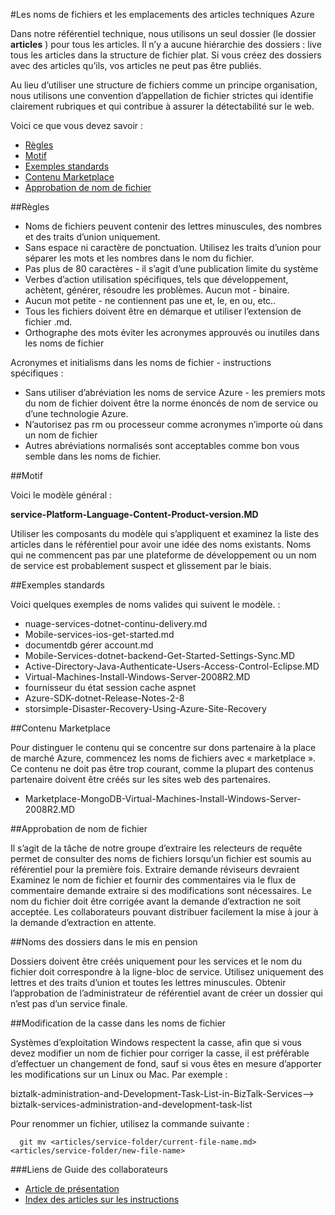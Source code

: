 <properties title="" pageTitle="Les noms de fichiers et les emplacements des articles techniques Azure" description="Explique la structure de fichier pour les articles et les conventions d’appellation, que vous devez suivre lorsque vous créez un nouvel article." metaKeywords="" services="" solutions="" documentationCenter="" authors="tysonn" videoId="" scriptId="" manager="required" />

<tags ms.service="contributor-guide" ms.devlang="" ms.topic="article" ms.tgt_pltfrm="" ms.workload="" ms.date="03/14/2016" ms.author="tysonn" />

#<a name="file-names-and-locations-for-azure-technical-articles"></a>Les noms de fichiers et les emplacements des articles techniques Azure

Dans notre référentiel technique, nous utilisons un seul dossier (le dossier **articles** ) pour tous les articles. Il n’y a aucune hiérarchie des dossiers : live tous les articles dans la structure de fichier plat. Si vous créez des dossiers avec des articles qu’ils, vos articles ne peut pas être publiés.

Au lieu d’utiliser une structure de fichiers comme un principe organisation, nous utilisons une convention d’appellation de fichier strictes qui identifie clairement rubriques et qui contribue à assurer la détectabilité sur le web.

Voici ce que vous devez savoir :

+ [Règles]
+ [Motif]
+ [Exemples standards]
+ [Contenu Marketplace]
+ [Approbation de nom de fichier]

##<a name="rules"></a>Règles

- Noms de fichiers peuvent contenir des lettres minuscules, des nombres et des traits d’union uniquement. 
- Sans espace ni caractère de ponctuation. Utilisez les traits d’union pour séparer les mots et les nombres dans le nom du fichier.
- Pas plus de 80 caractères - il s’agit d’une publication limite du système
- Verbes d’action utilisation spécifiques, tels que développement, achètent, générer, résoudre les problèmes. Aucun mot - binaire.
- Aucun mot petite - ne contiennent pas une et, le, en ou, etc..
- Tous les fichiers doivent être en démarque et utiliser l’extension de fichier .md.
- Orthographe des mots éviter les acronymes approuvés ou inutiles dans les noms de fichier

Acronymes et initialisms dans les noms de fichier - instructions spécifiques :

- Sans utiliser d’abréviation les noms de service Azure - les premiers mots du nom de fichier doivent être la norme énoncés de nom de service ou d’une technologie Azure. 
-   N’autorisez pas rm ou processeur comme acronymes n’importe où dans un nom de fichier
- Autres abréviations normalisés sont acceptables comme bon vous semble dans les noms de fichier. 

##<a name="pattern"></a>Motif

Voici le modèle général :

 **service-Platform-Language-Content-Product-version.MD**

Utiliser les composants du modèle qui s’appliquent et examinez la liste des articles dans le référentiel pour avoir une idée des noms existants. Noms qui ne commencent pas par une plateforme de développement ou un nom de service est probablement suspect et glissement par le biais.

##<a name="standard-examples"></a>Exemples standards

Voici quelques exemples de noms valides qui suivent le modèle. :

- nuage-services-dotnet-continu-delivery.md
- Mobile-services-ios-get-started.md
- documentdb gérer account.md
- Mobile-Services-dotnet-backend-Get-Started-Settings-Sync.MD
- Active-Directory-Java-Authenticate-Users-Access-Control-Eclipse.MD
- Virtual-Machines-Install-Windows-Server-2008R2.MD
- fournisseur du état session cache aspnet
- Azure-SDK-dotnet-Release-Notes-2-8
- storsimple-Disaster-Recovery-Using-Azure-Site-Recovery

##<a name="marketplace-content"></a>Contenu Marketplace

Pour distinguer le contenu qui se concentre sur dons partenaire à la place de marché Azure, commencez les noms de fichiers avec « marketplace ». Ce contenu ne doit pas être trop courant, comme la plupart des contenus partenaire doivent être créés sur les sites web des partenaires.

- Marketplace-MongoDB-Virtual-Machines-Install-Windows-Server-2008R2.MD

##<a name="file-name-approval"></a>Approbation de nom de fichier

Il s’agit de la tâche de notre groupe d’extraire les relecteurs de requête permet de consulter des noms de fichiers lorsqu’un fichier est soumis au référentiel pour la première fois. Extraire demande réviseurs devraient Examinez le nom de fichier et fournir des commentaires via le flux de commentaire demande extraire si des modifications sont nécessaires. Le nom du fichier doit être corrigée avant la demande d’extraction ne soit acceptée. Les collaborateurs pouvant distribuer facilement la mise à jour à la demande d’extraction en attente.

##<a name="folder-names-in-the-repo"></a>Noms des dossiers dans le mis en pension

Dossiers doivent être créés uniquement pour les services et le nom du fichier doit correspondre à la ligne-bloc de service. Utilisez uniquement des lettres et des traits d’union et toutes les lettres minuscules. Obtenir l’approbation de l’administrateur de référentiel avant de créer un dossier qui n’est pas d’un service finale.

##<a name="changing-case-in-file-names"></a>Modification de la casse dans les noms de fichier

Systèmes d’exploitation Windows respectent la casse, afin que si vous devez modifier un nom de fichier pour corriger la casse, il est préférable d’effectuer un changement de fond, sauf si vous êtes en mesure d’apporter les modifications sur un Linux ou Mac. Par exemple :

  biztalk-administration-and-Development-Task-List-in-BizTalk-Services--> biztalk-services-administration-and-development-task-list

Pour renommer un fichier, utilisez la commande suivante :
```
  git mv <articles/service-folder/current-file-name.md> <articles/service-folder/new-file-name>
```

###<a name="contributors-guide-links"></a>Liens de Guide des collaborateurs

- [Article de présentation](./../README.md)
- [Index des articles sur les instructions](./contributor-guide-index.md)


<!--Anchors-->
[Règles]: #rules
[Motif]: #pattern
[Exemples standards]: #standard-examples
[Contenu Marketplace]: #marketplace-content
[Approbation de nom de fichier]: #file-name-approval
